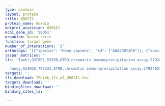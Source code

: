 ```yaml
---
type: protein
layout: protein
title: Q98SI1
protein_name: hoxa1a
uniprot_accession: Q98SI1
ncbi_gene_id: '58051'
organism: Danio rerio
function: target gene
number_of_interactions: '2'
orthologs: '[{"species": "Homo sapiens", "id": ["A0A2R8Y4R9"]}, {"species": "Mus musculus", "id": ["<a href=\"/protein/b9ehk7\">B9EHK7</a>"]}, {"species": "Rattus norvegicus", "id": ["G3V6R3"]}]'
jaspar_matrices: ''
tfs: 'foxh1,Q9I9E1,57930,GTRD,chromatin immunoprecipitation assay,27924024%5Buid%5D,No

  nanog,A5JNG8,792333,GTRD,chromatin immunoprecipitation assay,27924024%5Buid%5D,No'
targets: ''
tfs_download: TFLink_tfs_of_Q98SI1.tsv
targets_download: ''
bindingSites_download: ''
binding_sites_ls: ''

---
```

